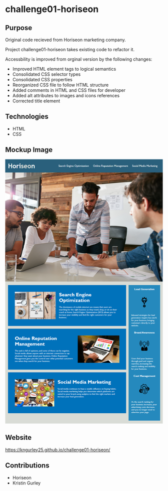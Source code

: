 # challenge01-horiseon

## Purpose

Original code recieved from Horiseon marketing company. 

Project challenge01-horiseon takes existing code to refactor it. 

Accessbility is improved from orginal version by the following changes:
- Improved HTML element tags to logical semantics
- Consolidated CSS selector types
- Consolidated CSS properties
- Reorganized CSS file to follow HTML structure
- Added comments in HTML and CSS files for developer
- Added alt attributes to images and icons references
- Corrected title element

## Technologies
- HTML
- CSS

## Mockup Image
![mockup](mockup.png)

## Website
https://kngurley25.github.io/challenge01-horiseon/

## Contributions
- Horiseon
- Kristin Gurley
